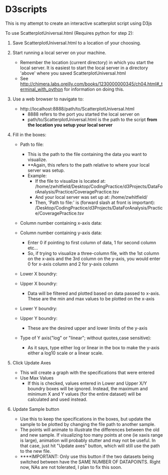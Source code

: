 # D3scripts

This is my attempt to create an interactive scatterplot script using D3js

To use ScatterplotUniversal.html (Requires python for step 2):

1. Save ScatterplotUniversal.html to a location of your choosing.
2. Start running a local server on your machine. 
	- Remember the location (current directory) in which you start the local server. It is easiest to start the local server in a 			directory 'above' where you saved ScatterplotUniversal.html
	- See http://chimera.labs.oreilly.com/books/1230000000345/ch04.html#_terminal_with_python for information on doing this.
3. Use a web browser to navigate to:
	- http://localhost:8888/path/to/ScatterplotUniversal.html
		- 8888 refers to the port you started the local server on
		- path/to/ScatterplotUniversal.html is the path to the script **from the location you setup your local server**
4. Fill in the boxes:
	- Path to file:
		- This is the path to the file containing the data you want to visualize.
		- **Again, this refers to the path relative to where your local server was setup.
		- Example:
			- If the file to visualize is located at:
				/home/zwhitfield/Desktop/CodingPractice/d3Projects/DataForAnalysis/Practice/CoveragePractice.tsv
			- And your local server was set up at:
				/home/zwhitfield/
			- Then, 'Path to file:' is (forward slash at front is important):
				/Desktop/CodingPractice/d3Projects/DataForAnalysis/Practice/CoveragePractice.tsv

	- Column number containing x-axis data:
	- Column number containing y-axis data:
		- Enter 0 if pointing to first column of data, 1 for second column etc...
		- So, if trying to visualize a three-column file, with the 1st column on the x-axis and the 3rd column on the y-axis, 
			you would enter 0 for x-axis column and 2 for y-axis column

	- Lower X boundry:
	- Upper X boundry:
		- Data will be filtered and plotted based on data passed to x-axis. These are the min and max values to be plotted on the x-axis

	- Lower Y boundry:
	- Upper Y boundry:
		- These are the desired upper and lower limits of the y-axis

	- Type of Y axis("log" or "linear"; without quotes,case sensitive):
		- As it says, type either log or linear in the box to make the y-axis either a log10 scale or a linear scale.

5. Click Update Axes
	- This will create a graph with the specifications that were entered
	- Use Max Values
		- If this is checked, values entered in Lower and Upper X/Y boundry boxes will be ignored. Instead, the maximum and minimum X 			and Y values (for the entire dataset) will be calculated and used instead.

6. Update Sample button
	- Use this to keep the specifications in the boxes, but update the sample to be plotted by changing the file path to another sample.
	- The points will animate to illustrate the differences between the old and new sample. If visualizing too many points at one (ie 
		xaxis range is large), animation will probably stutter and may not be useful. In that case, just hit "Update axes" button, 			which will still use the path to the new file.
	- ****IMPORTANT: Only use this button if the two datasets being switched between have the SAME NUMBER OF DATAPOINTS. Right now, NAs are 		not tolerated, I plan to fix this soon.
